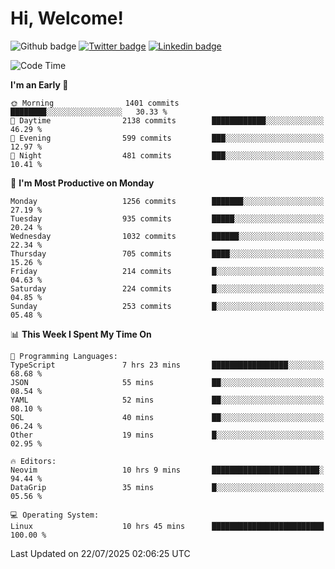   # Hi, Welcome!
  ![Github badge](https://img.shields.io/github/followers/kraken-afk.svg?style=social&label=Follow&maxAge=2592000)
  [![Twitter badge](https://img.shields.io/badge/-Twitter-00acee?style=flat-square&logo=Twitter&logoColor=white)](https://twitter.com/trshppl)
  [![Linkedin badge](https://img.shields.io/badge/LinkedIn-0077B5?style=flat-square&logo=linkedin&logoColor=white)](https://www.linkedin.com/in/noveanrer)
<!--START_SECTION:waka-->
![Code Time](http://img.shields.io/badge/Code%20Time-1%2C105%20hrs%2055%20mins-blue)

**I'm an Early 🐤** 

```text
🌞 Morning                1401 commits        ████████░░░░░░░░░░░░░░░░░   30.33 % 
🌆 Daytime                2138 commits        ████████████░░░░░░░░░░░░░   46.29 % 
🌃 Evening                599 commits         ███░░░░░░░░░░░░░░░░░░░░░░   12.97 % 
🌙 Night                  481 commits         ███░░░░░░░░░░░░░░░░░░░░░░   10.41 % 
```
📅 **I'm Most Productive on Monday** 

```text
Monday                   1256 commits        ███████░░░░░░░░░░░░░░░░░░   27.19 % 
Tuesday                  935 commits         █████░░░░░░░░░░░░░░░░░░░░   20.24 % 
Wednesday                1032 commits        ██████░░░░░░░░░░░░░░░░░░░   22.34 % 
Thursday                 705 commits         ████░░░░░░░░░░░░░░░░░░░░░   15.26 % 
Friday                   214 commits         █░░░░░░░░░░░░░░░░░░░░░░░░   04.63 % 
Saturday                 224 commits         █░░░░░░░░░░░░░░░░░░░░░░░░   04.85 % 
Sunday                   253 commits         █░░░░░░░░░░░░░░░░░░░░░░░░   05.48 % 
```


📊 **This Week I Spent My Time On** 

```text
💬 Programming Languages: 
TypeScript               7 hrs 23 mins       █████████████████░░░░░░░░   68.68 % 
JSON                     55 mins             ██░░░░░░░░░░░░░░░░░░░░░░░   08.54 % 
YAML                     52 mins             ██░░░░░░░░░░░░░░░░░░░░░░░   08.10 % 
SQL                      40 mins             ██░░░░░░░░░░░░░░░░░░░░░░░   06.24 % 
Other                    19 mins             █░░░░░░░░░░░░░░░░░░░░░░░░   02.95 % 

🔥 Editors: 
Neovim                   10 hrs 9 mins       ████████████████████████░   94.44 % 
DataGrip                 35 mins             █░░░░░░░░░░░░░░░░░░░░░░░░   05.56 % 

💻 Operating System: 
Linux                    10 hrs 45 mins      █████████████████████████   100.00 % 
```


 Last Updated on 22/07/2025 02:06:25 UTC
<!--END_SECTION:waka-->